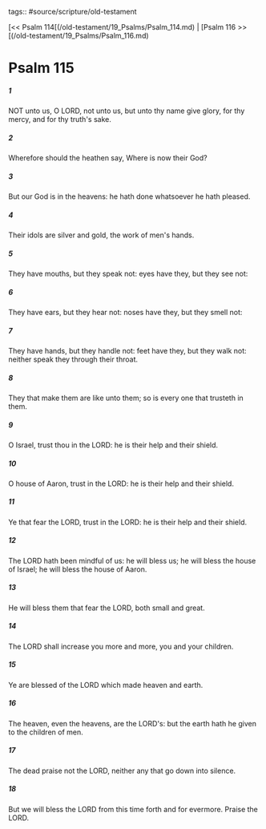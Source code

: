 tags:: #source/scripture/old-testament

[<< Psalm 114[(/old-testament/19_Psalms/Psalm_114.md) | [Psalm 116 >>[(/old-testament/19_Psalms/Psalm_116.md)

# Psalm 115

##### 1

NOT unto us, O LORD, not unto us, but unto thy name give glory, for thy mercy, and for thy truth's sake.

##### 2

Wherefore should the heathen say, Where is now their God?

##### 3

But our God is in the heavens: he hath done whatsoever he hath pleased.

##### 4

Their idols are silver and gold, the work of men's hands.

##### 5

They have mouths, but they speak not: eyes have they, but they see not:

##### 6

They have ears, but they hear not: noses have they, but they smell not:

##### 7

They have hands, but they handle not: feet have they, but they walk not: neither speak they through their throat.

##### 8

They that make them are like unto them; so is every one that trusteth in them.

##### 9

O Israel, trust thou in the LORD: he is their help and their shield.

##### 10

O house of Aaron, trust in the LORD: he is their help and their shield.

##### 11

Ye that fear the LORD, trust in the LORD: he is their help and their shield.

##### 12

The LORD hath been mindful of us: he will bless us; he will bless the house of Israel; he will bless the house of Aaron.

##### 13

He will bless them that fear the LORD, both small and great.

##### 14

The LORD shall increase you more and more, you and your children.

##### 15

Ye are blessed of the LORD which made heaven and earth.

##### 16

The heaven, even the heavens, are the LORD's: but the earth hath he given to the children of men.

##### 17

The dead praise not the LORD, neither any that go down into silence.

##### 18

But we will bless the LORD from this time forth and for evermore. Praise the LORD.
